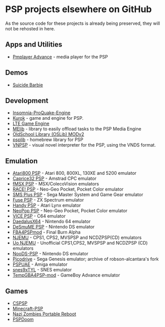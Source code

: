 # PSP projects elsewhere on GitHub

As the source code for these projects is already being preserved, they will not be rehosted in here.

## Apps and Utilities

- [Pmplayer Advance](https://github.com/ErikPshat/pmplayer-advance) - media player for the PSP

## Demos

- [Suicide Barbie](https://github.com/theblacklotus/suicide-barbie)

## Development

- [Insomnia-ProQuake-Engine](https://github.com/darkduke606/Insomnia-ProQuake-Engine)
- [Kurok](https://github.com/TheMrIron2/kurok) - game and engine for PSP. 
- [LTE Game Engine](https://github.com/luca1897/Lte-Game-Engine)
- [MElib](https://github.com/IridescentRose/MElib) - library to easily offload tasks to the PSP Media Engine
- [OldSchool Library (OSLib) MODv2](https://github.com/dogo/oslibmodv2)
- [psplib](https://github.com/0xe1f/psplib) - homebrew library for PSP
- [VNPSP](https://github.com/liclac/VNPSP) - visual novel interpreter for the PSP, using the VNDS format. 

## Emulation

- [Atari800 PSP](https://github.com/8bitpsp/atari800) - Atari 800, 800XL, 130XE and 5200 emulator
- [Caprice32 PSP](https://github.com/8bitpsp/caprice32) - Amstrad CPC emulator
- [fMSX PSP](https://github.com/8bitpsp/fms) - MSX/ColecoVision emulators
- [RACE! PSP](https://github.com/8bitpsp/race) - Neo-Geo Pocket, Pocket Color emulator
- [SMS Plus PSP](https://github.com/8bitpsp/smsplus) - Sega Master System and Game Gear emulator
- [Fuse PSP](https://github.com/8bitpsp/fuse) - ZX Spectrum emulator
- [Handy PSP](https://github.com/8bitpsp/handy) - Atari Lynx emulator
- [NeoPop PSP](https://github.com/8bitpsp/neopop) - Neo-Geo Pocket, Pocket Color emulator
- [VICE PSP](https://github.com/8bitpsp/vice) - C64 emulator
- [DaedalusX64](https://github.com/DaedalusX64/daedalus) - Nintendo 64 emulator
- [DeSmuME PSP](https://github.com/themriron2/desmume-psp) - Nintendo DS emulator
- [FBA4PSPmod](https://github.com/rereprep/FBA4PSPmod) - Final Burn Alpha
- [NJEMU](https://github.com/phoe-nix/NJEMU) - CPS1, CPS2, MVSPSP and NCDZPSP(CD) emulators
- [Uo NJEMU](https://github.com/173210/mvspsp/releases/tag/r5) - Unofficial CPS1,CPS2, MVSPSP and NCDZPSP (CD) emulators
- [NooDS-PSP](https://github.com/Xiro28/NooDS-PSP) - Nintendo DS emulator
- [Picodrive](https://github.com/pumpkinlink/picodrive) - Sega Genesis emulator; archive of robson-alcantara's fork
- [PSPUAE](https://github.com/HoraceAndTheSpider/PSPUAE) - Amiga emulator
- [snes9xTYL](https://github.com/esmjanus/snes9xTYL) - SNES emulator
- [TempGBA4PSP-mod](https://github.com/phoe-nix/TempGBA4PSP-mod) - GameBoy Advance emulator

## Games

- [CSPSP](https://github.com/st1x51/CSPSP_ADQ)
- [Minecraft-PSP](https://github.com/Woolio/Minecraft-PSP)
- [Nazi Zombies Portable Reboot](https://github.com/thyjukki/nzp-reboot/)
- [PSPDoom](https://github.com/z2442/PSPDoom)
